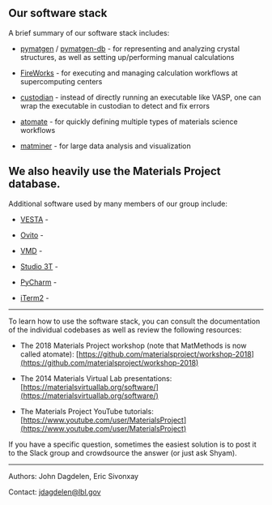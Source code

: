 ## Our software stack
A brief summary of our software stack includes:

* [pymatgen](https://github.com/materialsproject/pymatgen) / [pymatgen-db](https://github.com/materialsproject/pymatgen-db) - for representing and analyzing crystal structures, as well as setting up/performing manual calculations

* [FireWorks](https://github.com/materialsproject/fireworks) - for executing and managing calculation workflows at supercomputing centers

* [custodian](https://github.com/materialsproject/custodian) - instead of directly running an executable like VASP, one can wrap the executable in custodian to detect and fix errors

* [atomate](https://github.com/hackingmaterials/atomate) - for quickly defining multiple types of materials science workflows

* [matminer](https://github.com/hackingmaterials/matminer) - for large data analysis and visualization

We also heavily use the Materials Project database.
------------------

Additional software used by many members of our group include:

* [VESTA](http://jp-minerals.org/vesta/en/) -

* [Ovito](https://www.ovito.org/) -

* [VMD](https://www.ks.uiuc.edu/Research/vmd/) -

* [Studio 3T](https://studio3t.com/download/) -

* [PyCharm](https://www.jetbrains.com/pycharm/) -

* [iTerm2](https://www.iterm2.com/) -

------------------

To learn how to use the software stack, you can consult the documentation of the individual codebases as well as review the following resources:

* The 2018 Materials Project workshop (note that MatMethods is now called atomate): [https://github.com/materialsproject/workshop-2018](https://github.com/materialsproject/workshop-2018)

* The 2014 Materials Virtual Lab presentations:
[https://materialsvirtuallab.org/software/](https://materialsvirtuallab.org/software/)

* The Materials Project YouTube tutorials:
[https://www.youtube.com/user/MaterialsProject](https://www.youtube.com/user/MaterialsProject)

If you have a specific question, sometimes the easiest solution is to post it to the Slack group and crowdsource the answer (or just ask Shyam).

---
Authors: John Dagdelen, Eric Sivonxay

Contact: jdagdelen@lbl.gov
